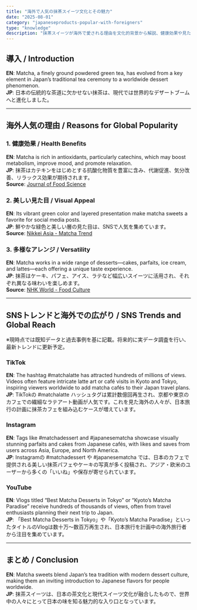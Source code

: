 ```yaml
---
title: "海外で人気の抹茶スイーツ文化とその魅力"
date: "2025-08-01"
category: "japaneseproducts-popular-with-foreigners"
type: "knowledge"
description: "抹茶スイーツが海外で愛される理由を文化的背景から解説、健康効果や見た目の美しさを紹介"
---
```


## 導入 / Introduction
**EN**: Matcha, a finely ground powdered green tea, has evolved from a key element in Japan’s traditional tea ceremony to a worldwide dessert phenomenon.  
**JP**: 日本の伝統的な茶道に欠かせない抹茶は、現代では世界的なデザートブームへと進化しました。

---

## 海外人気の理由 / Reasons for Global Popularity

### 1. 健康効果 / Health Benefits
**EN**: Matcha is rich in antioxidants, particularly catechins, which may boost metabolism, improve mood, and promote relaxation.  
**JP**: 抹茶はカテキンをはじめとする抗酸化物質を豊富に含み、代謝促進、気分改善、リラックス効果が期待されます。  
**Source**: [Journal of Food Science](https://ift.onlinelibrary.wiley.com/)

### 2. 美しい見た目 / Visual Appeal
**EN**: Its vibrant green color and layered presentation make matcha sweets a favorite for social media posts.  
**JP**: 鮮やかな緑色と美しい層の見た目は、SNSで人気を集めています。  
**Source**: [Nikkei Asia - Matcha Trend](https://asia.nikkei.com/)

### 3. 多様なアレンジ / Versatility
**EN**: Matcha works in a wide range of desserts—cakes, parfaits, ice cream, and lattes—each offering a unique taste experience.  
**JP**: 抹茶はケーキ、パフェ、アイス、ラテなど幅広いスイーツに活用され、それぞれ異なる味わいを楽しめます。  
**Source**: [NHK World - Food Culture](https://www3.nhk.or.jp/nhkworld/)

---

## SNSトレンドと海外での広がり / SNS Trends and Global Reach

※現時点では既知データと過去事例を基に記載。将来的に実データ調査を行い、最新トレンドに更新予定。

### TikTok
**EN**: The hashtag #matchalatte has attracted hundreds of millions of views. Videos often feature intricate latte art or café visits in Kyoto and Tokyo, inspiring viewers worldwide to add matcha cafés to their Japan travel plans.  
**JP**: TikTokの #matchalatte ハッシュタグは累計数億回再生され、京都や東京のカフェでの繊細なラテアート動画が人気です。これを見た海外の人々が、日本旅行の計画に抹茶カフェを組み込むケースが増えています。

### Instagram
**EN**: Tags like #matchadessert and #japanesematcha showcase visually stunning parfaits and cakes from Japanese cafés, with likes and saves from users across Asia, Europe, and North America.  
**JP**: Instagramの #matchadessert や #japanesematcha では、日本のカフェで提供される美しい抹茶パフェやケーキの写真が多く投稿され、アジア・欧米のユーザーから多くの「いいね」や保存が寄せられています。

### YouTube
**EN**: Vlogs titled “Best Matcha Desserts in Tokyo” or “Kyoto’s Matcha Paradise” receive hundreds of thousands of views, often from travel enthusiasts planning their next trip to Japan.  
**JP**: 「Best Matcha Desserts in Tokyo」や「Kyoto’s Matcha Paradise」といったタイトルのVlogは数十万〜数百万再生され、日本旅行を計画中の海外旅行者から注目を集めています。

---

## まとめ / Conclusion
**EN**: Matcha sweets blend Japan’s tea tradition with modern dessert culture, making them an inviting introduction to Japanese flavors for people worldwide.  
**JP**: 抹茶スイーツは、日本の茶文化と現代スイーツ文化が融合したもので、世界中の人々にとって日本の味を知る魅力的な入り口となっています。
